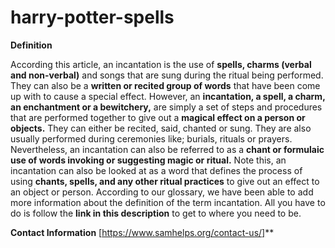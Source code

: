 # harry-potter-spells
**Definition**

According this article, an incantation is the use of **spells, charms (verbal and non-verbal)** and songs that are sung during the ritual being performed.
They can also be a **written or recited group of words** that have been come up with to cause a special effect.
However, an **incantation, a spell, a charm, an enchantment or a bewitchery,** are simply a set of steps and procedures that are performed together to give out a **magical effect on a person or objects.**
They can either be recited, said, chanted or sung. They are also usually performed during ceremonies like; burials, rituals or prayers.
Nevertheless, an incantation can also be referred to as a **chant or formulaic use of words invoking or suggesting magic or ritual.**
Note this, an incantation can also be looked at as a word that defines the process of using **chants, spells, and any other ritual practices** to give out an effect to an object or person.
According to our glossary, we have been able to add more information about the definition of the term incantation.
All you have to do is follow the **link in this description** to get to where you need to be.

**Contact Information**
[https://www.samhelps.org/contact-us/]**
